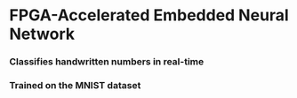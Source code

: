 # FPGA-Accelerated Embedded Neural Network 
### Classifies handwritten numbers in real-time
### Trained on the MNIST dataset

